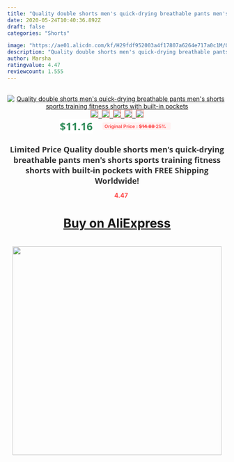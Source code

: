 ```yaml
---
title: "Quality double shorts men's quick-drying breathable pants men's shorts sports training fitness shorts with built-in pockets"
date: 2020-05-24T10:40:36.892Z
draft: false
categories: "Shorts"

image: "https://ae01.alicdn.com/kf/H29fdf952003a4f17807a6264e717a0c1M/Quality-double-shorts-men-s-quick-drying-breathable-pants-men-s-shorts-sports-training-fitness-shorts.jpg"
description: "Quality double shorts men's quick-drying breathable pants men's shorts sports training fitness shorts with built-in pockets"
author: Marsha
ratingvalue: 4.47
reviewcount: 1.555
---
```

<br>
<div style="text-align: center;">
<a href="https://s.click.aliexpress.com/e/_AD04L7" target="_blank" rel="nofollow noopener noreferrer"><img alt="Quality double shorts men's quick-drying breathable pants men's shorts sports training fitness shorts with built-in pockets" class="magnifier-image" src="https://ae01.alicdn.com/kf/H29fdf952003a4f17807a6264e717a0c1M/Quality-double-shorts-men-s-quick-drying-breathable-pants-men-s-shorts-sports-training-fitness-shorts.jpg_640x640.jpg">
<br>
<img style="border:1px solid salmon" src="https://ae01.alicdn.com/kf/H29fdf952003a4f17807a6264e717a0c1M/Quality-double-shorts-men-s-quick-drying-breathable-pants-men-s-shorts-sports-training-fitness-shorts.jpg_120x120.jpg">&nbsp;&nbsp;<img style="border:1px solid salmon" src="https://ae01.alicdn.com/kf/H94ee133a45c3455c9c5971036fb7f9aam/Quality-double-shorts-men-s-quick-drying-breathable-pants-men-s-shorts-sports-training-fitness-shorts.jpg_120x120.jpg">&nbsp;&nbsp;<img style="border:1px solid salmon" src="https://ae01.alicdn.com/kf/H5b01ea9dc2f647ce89c7c71eabc5eeb5G/Quality-double-shorts-men-s-quick-drying-breathable-pants-men-s-shorts-sports-training-fitness-shorts.jpg_120x120.jpg">&nbsp;&nbsp;<img style="border:1px solid salmon" src="https://ae01.alicdn.com/kf/H8650d85b5e154b8c9155ff1e7dae01a3i/Quality-double-shorts-men-s-quick-drying-breathable-pants-men-s-shorts-sports-training-fitness-shorts.jpg_120x120.jpg">&nbsp;&nbsp;<img style="border:1px solid salmon" src="https://ae01.alicdn.com/kf/Hea0ee9cea5be43ad9681cc26632efaaeL/Quality-double-shorts-men-s-quick-drying-breathable-pants-men-s-shorts-sports-training-fitness-shorts.jpg_120x120.jpg"></a></div><br0>
<div style="text-align: center;"><span style="background-color: white; border: 0px; box-sizing: border-box; color: seagreen; display: inline-block; font-family: &quot;open sans&quot; , &quot;arial&quot; , &quot;helvetica&quot; , sans-serif , &quot;heiti&quot;; font-size: 24px; font-stretch: inherit; font-weight: 700; line-height: inherit; margin: 0px 10px 0px 0px; padding: 0px; vertical-align: middle;">$11.16 </span>
<span style="background: rgb(255 , 241 , 241); border-radius: 3px; border: 0px; box-sizing: border-box; color: #ff4747; display: inline-block; font-family: inherit; font-size: 12px; font-stretch: inherit; font-style: inherit; font-variant: inherit; font-weight: 600; line-height: inherit; margin: 0px; padding: 2px 5px; transform: scale(0.9); vertical-align: middle;">Original Price : <b style="text-decoration: line-through;">$14.88 </b> 25%&nbsp;&nbsp;</span></div>
<h1 style="color: #333333; display: inline-block; font-family: &quot;open sans&quot; , &quot;arial&quot; , &quot;helvetica&quot; , sans-serif , &quot;heiti&quot;; font-size: 18px; font-stretch: inherit; font-weight: 700; text-align: center;">Limited Price Quality double shorts men's quick-drying breathable pants men's shorts sports training fitness shorts with built-in pockets with FREE Shipping Worldwide!</h1>
<div style="color: #ff4747; text-align: center;">
<img src="https://4.bp.blogspot.com/-M0ZcTcb-5uY/XleCXlxnR4I/AAAAAAAAAEc/OrjgMkXV1oMQFaCRZj5HQwOCBcu3w1FegCPcBGAYYCw/s1600/star.png" style="height: 15px;">&nbsp;<b>4.47</b></div>
<div class="button_cont" align="center"><a class="buynow_a" href="https://s.click.aliexpress.com/e/_AD04L7" target="_blank" rel="nofollow noopener noreferrer"><H1>Buy on AliExpress</H1></a></div><br>
<div class="separator" style="clear: both; text-align: center;">
<img src="https://lh3.googleusercontent.com/-pTy5HemUv9M/XlePHvY0dAI/AAAAAAAAAE4/0nX5iRUoIWY8eMW9Dpxeirr157OZliDIgCLcBGAsYHQ/s1600/badge.gif" width="480">
</div>
